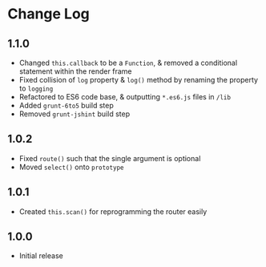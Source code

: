 # Change Log

## 1.1.0
- Changed `this.callback` to be a `Function`, & removed a conditional statement within the render frame
- Fixed collision of `log` property & `log()` method by renaming the property to `logging`
- Refactored to ES6 code base, & outputting `*.es6.js` files in `/lib`
- Added `grunt-6to5` build step
- Removed `grunt-jshint` build step

## 1.0.2
- Fixed `route()` such that the single argument is optional
- Moved `select()` onto `prototype`

## 1.0.1
- Created `this.scan()` for reprogramming the router easily

## 1.0.0
- Initial release

